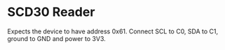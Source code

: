 # SCD30 Reader

Expects the device to have address 0x61. Connect SCL to C0, SDA to C1, ground to GND and power to 3V3.
